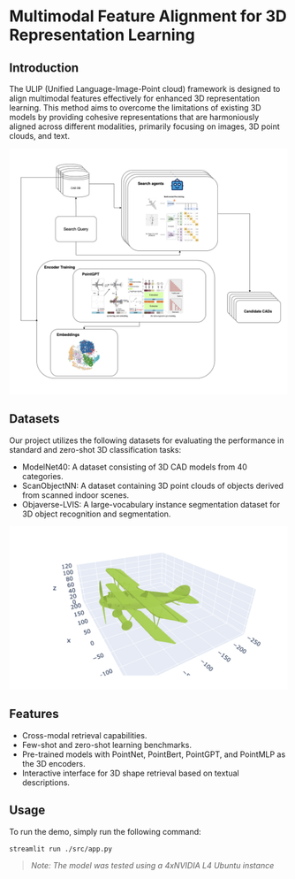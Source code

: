 # Multimodal Feature Alignment for 3D Representation Learning

## Introduction
The ULIP (Unified Language-Image-Point cloud) framework is designed to align multimodal features effectively for enhanced 3D representation learning. This method aims to overcome the limitations of existing 3D models by providing cohesive representations that are harmoniously aligned across different modalities, primarily focusing on images, 3D point clouds, and text.

![Image Description](images/architecture.png)


## Datasets
Our project utilizes the following datasets for evaluating the performance in standard and zero-shot 3D classification tasks:
- ModelNet40: A dataset consisting of 3D CAD models from 40 categories.
- ScanObjectNN: A dataset containing 3D point clouds of objects derived from scanned indoor scenes.
- Objaverse-LVIS: A large-vocabulary instance segmentation dataset for 3D object recognition and segmentation.

![Image Description](./images/plane.png)

## Features
- Cross-modal retrieval capabilities.
- Few-shot and zero-shot learning benchmarks.
- Pre-trained models with PointNet, PointBert, PointGPT, and PointMLP as the 3D encoders.
- Interactive interface for 3D shape retrieval based on textual descriptions.


## Usage
To run the demo, simply run the following command:
```
streamlit run ./src/app.py
```
> _Note: The model was tested using a 4xNVIDIA L4 Ubuntu instance_